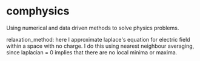 # comphysics

Using numerical and data driven methods to solve physics problems.

relaxation_method: here I approximate laplace's equation for electric field within a space with no charge. I do this using nearest neighbour averaging, since laplacian = 0 implies that there are no local minima or maxima.
